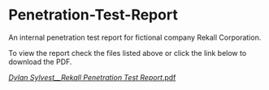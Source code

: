 # Penetration-Test-Report
An internal penetration test report for fictional company Rekall Corporation.

To view the report check the files listed above or click the link below to download the PDF.

[_Dylan Sylvest__Rekall Penetration Test Report_.pdf](https://github.com/dsylvest/Penetration-Test-Report/files/11115147/_Dylan.Sylvest__Rekall.Penetration.Test.Report_.pdf)
